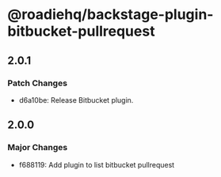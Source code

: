 # @roadiehq/backstage-plugin-bitbucket-pullrequest

## 2.0.1

### Patch Changes

- d6a10be: Release Bitbucket plugin.

## 2.0.0

### Major Changes

- f688119: Add plugin to list bitbucket pullrequest
